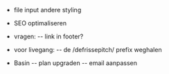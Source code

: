 - file input andere styling
- SEO optimaliseren

- vragen:
  -- link in footer?
- voor livegang:
  -- de /defrissepitch/ prefix weghalen
- Basin
  -- plan upgraden
  -- email aanpassen
